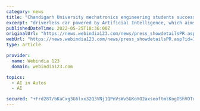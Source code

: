 ```yaml
---
category: news
title: "Chandigarh University mechatronics engineering students successfully tests AI-Powered Driverless Car NOMAD"
excerpt: "driverless car powered by Artificial Intelligence, which aims to help curb mishaps on the road and reduce deaths caused by accidents. True to its coveted acclaim as India's number 1 Research ..."
publishedDateTime: 2022-05-25T18:36:00Z
originalUrl: "https://news.webindia123.com/news/press_showdetailsPR.asp?id=1256099&cat=PR News Wire"
webUrl: "https://news.webindia123.com/news/press_showdetailsPR.asp?id=1256099&cat=PR News Wire"
type: article

provider:
  name: Webindia 123
  domain: webindia123.com

topics:
  - AI in Autos
  - AI

secured: "+Frd28T/bKaCxg3G6lxx32Q3VNj1QPnVsWv5GKoYO2axseoftmlKogOShVOTdLf2A1RtAQqDyGj9LYAlUX58nED16yJkfzKMfpaJ+nHt66Tg/u5cTZvwy7bNpeFgr4Mpns0fwUCL2V0JytRwdvLsBPKIYp7MOkk31cx+Z7d/1C1u3WLPckrv+MQsyrCm97g8cjpW8rQgDnUMG+AA9pqmpP7ZFp4iehGgIrFzJbwGbX+0DtATcGmrdBW8D/mgG4+HwmdkUeCpDiGMwGW3akR3zgTjGQyzZ+FBnU+hOGwbVTlAvCpMiBveZhrtJ8B7P15wSu94FF1Y8KzpHAnF/Mr3fMM8XSNHciGW3GLK98ROB+c=;6E1RoGmvpC5uD/71sxCcCQ=="
---
```


